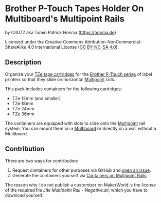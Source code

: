 # Brother P-Touch Tapes Holder On Multiboard's Multipoint Rails

by IOIO72 aka Tamio Patrick Honma (https://honma.de)

Licensed under the Creative Commons Attribution-NonCommercial-ShareAlike 4.0 International License ([CC BY-NC-SA 4.0](https://creativecommons.org/licenses/by-nc-sa/4.0/)).

## Description

Organize your [TZe tape cartridges](https://store.brother.de/verbrauchsmaterial/tze-baender) for the [Brother P-Touch series](https://store.brother.de/etiketten-und-belegdrucker/p-touch-beschriftungsgeraete) of label printers so that they slide on horizontal [Multipoint](https://www.multiboard.io/parts-library/multipoint/multipoints) rails.

This pack includes containers for the following cartridges:

* TZe 12mm (and smaller)
* TZe 18mm
* TZe 24mm
* TZe 36mm

The containers are equipped with slots to slide onto the [Multipoint](https://www.multiboard.io/parts-library/multipoint/multipoints) rail system. You can mount them on a [Multiboard](https://www.multiboard.io/) or directly on a wall without a Multiboard.

## Contribution

There are two ways for contribution:

1. Request containers for other purposes via GitHub and [open an issue](https://github.com/IOIO72/containers-on-multipoint-rails/issues/new/choose).
2. Generate the containers yourself via [Containers on Multipoint Rails](https://github.com/IOIO72/containers-on-multipoint-rails).

The reason why I do not publish a customizer on MakerWorld is the license of the required file *Lite Multipoint Rail - Negative.stl*, which you have to download yourself.
